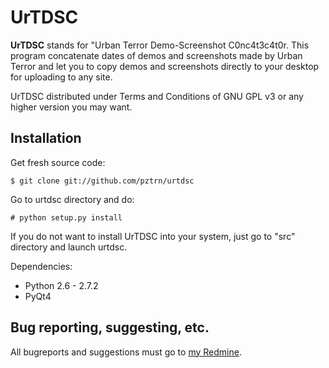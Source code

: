 # UrTDSC

**UrTDSC** stands for "Urban Terror Demo-Screenshot C0nc4t3c4t0r. This program concatenate dates of demos and screenshots made by Urban Terror and let you to copy demos and screenshots directly to your desktop for uploading to any site.

UrTDSC distributed under Terms and Conditions of GNU GPL v3 or any higher version you may want.

## Installation
Get fresh source code:

    $ git clone git://github.com/pztrn/urtdsc

Go to urtdsc directory and do:

    # python setup.py install

If you do not want to install UrTDSC into your system, just go to "src" directory and launch urtdsc.

Dependencies:
 * Python 2.6 - 2.7.2
 * PyQt4

## Bug reporting, suggesting, etc.
All bugreports and suggestions must go to [my Redmine](http://dev.pztrn.ru/projects/urtdsc/).